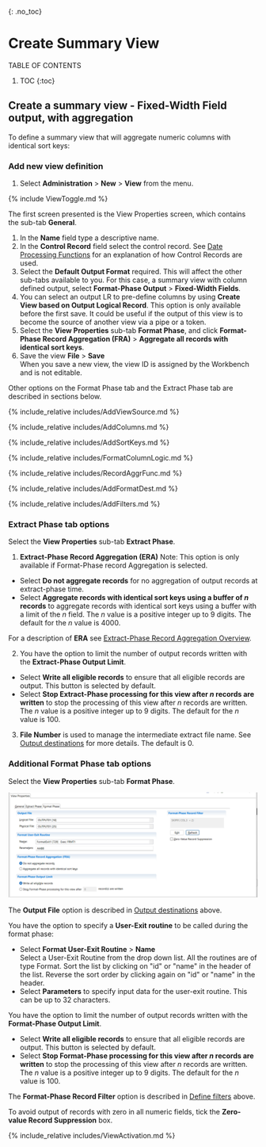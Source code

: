 {: .no_toc}
# Create Summary View

TABLE OF CONTENTS 
1. TOC
{:toc}  

## Create a summary view - Fixed-Width Field output, with aggregation

To define a summary view that will aggregate numeric columns with identical sort keys:

### Add new view definition

1. Select **Administration** > **New** > **View** from the menu.  

{% include ViewToggle.md %}

The first screen presented is the View Properties screen, which contains the sub-tab **General**.

1. In the **Name** field  type a descriptive name.
2. In the **Control Record** field select the control record.  See [Date Processing Functions](../OverviewDateFunctions.md) for an explanation of how Control Records are used. 
3. Select the **Default Output Format** required. This will affect the other sub-tabs available to you. For this case, a summary view with column defined output, select **Format-Phase Output** > **Fixed-Width Fields**.
4. You can select an output LR to pre-define columns by using **Create View based on Output Logical Record**.  This option is only available before the first save. It could be useful if the output of this view is to become the source of another view via a pipe or a token.
5. Select the **View Properties** sub-tab **Format Phase**, and click **Format-Phase Record Aggregation (FRA)** > **Aggregate all records with identical sort keys**.
6. Save the view **File** > **Save**  
When you save a new view, the view ID is assigned by the Workbench and is not editable.

Other options on the Format Phase tab and the Extract Phase tab are described in sections below.

<!-- View Source specification description -->
{% include_relative includes/AddViewSource.md %} 

<!-- COLUMN specification description -->
{% include_relative includes/AddColumns.md %}  

<!-- Sort key specification description -->
{% include_relative includes/AddSortKeys.md %}  

<!-- Format-Phase column logic description -->
{% include_relative includes/FormatColumnLogic.md %}  

<!-- Notes here about record aggregation types SUM, etc -->
{% include_relative includes/RecordAggrFunc.md %}  

<!-- Output destinations description -->
{% include_relative includes/AddFormatDest.md %}  

<!-- Define filters links -->
{% include_relative includes/AddFilters.md %}  

### Extract Phase tab options

Select the **View Properties** sub-tab **Extract Phase**.  

1) **Extract-Phase Record Aggregation (ERA)** Note: This option is only available if Format-Phase record Aggregation is selected.  
- Select **Do not aggregate records** for no aggregation of output records at extract-phase time.
- Select **Aggregate records with identical sort keys using a buffer of *n* records** to aggregate records with identical sort keys using a buffer with a limit of the *n* field. The *n* value is a positive integer up to 9 digits. The default for the *n* value is 4000.  

For a description of **ERA** see [Extract-Phase Record Aggregation Overview](../ExtractPhaseRecAgg.md).

2) You have the option to limit the number of output records written with the **Extract-Phase Output Limit**.  
- Select **Write all eligible records** to ensure that all eligible records are output. This button is selected by default.  
- Select **Stop Extract-Phase processing for this view after *n* records are written** to stop the processing of this view after *n* records are written. The *n* value is a positive integer up to 9 digits. The default for the *n* value is 100.

3) **File Number** is used to manage the intermediate extract file name. See [Output destinations](#output-destinations) for more details. The default is 0.

### Additional Format Phase tab options

Select the **View Properties** sub-tab **Format Phase**.  

![Format Phase sub-tab](../../images/CreateViewFormatTab2.png)  

The **Output File** option is described in [Output destinations](#output-destinations) above.

You have the option to specify a **User-Exit routine** to be called during the format phase:
- Select **Format User-Exit Routine** > **Name**  
Select a User-Exit Routine from the drop down list. All the routines
are of type Format. Sort the list by clicking on "id" or "name" in the header of the list. Reverse the sort order by clicking again on "id" or "name" in the header. 
- Select **Parameters** to specify input data for the user-exit routine. This can be up to 32 characters.

You have the option to limit the number of output records written with the **Format-Phase Output Limit**.
- Select **Write all eligible records** to ensure that all eligible records are output. This button is selected by default.  
- Select **Stop Format-Phase processing for this view after *n* records are written** to stop the processing of this view after *n* records are written. The *n* value is a positive integer up to 9 digits. The default for the *n* value is 100.

The **Format-Phase Record Filter** option is described in [Define filters](#define-filters) above.

To avoid output of records with zero in all numeric fields, tick the **Zero-value Record Suppression** box.

<!-- Activate view description -->
{% include_relative includes/ViewActivation.md %}  
